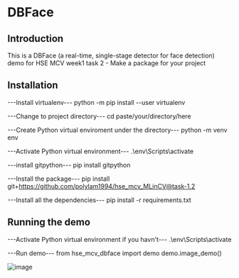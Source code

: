 # DBFace

## Introduction

This is a DBFace (a real-time, single-stage detector for face detection) demo for HSE MCV week1 task 2 - Make a package for your project


## Installation

---Install virtualenv---
python -m pip install --user virtualenv

---Change to project directory---
cd paste/your/directory/here

---Create Python virtual enviroment under the directory---
python -m venv env

---Activate Python virtual environment---
.\env\Scripts\activate

---install gitpython---
pip install gitpython

---Install the package---
pip install git+https://github.com/polylam1994/hse_mcv_MLinCV@task-1.2

---Install all the dependencies---
pip install -r requirements.txt


## Running the demo
---Activate Python virtual environment if you havn't---
.\env\Scripts\activate

---Run demo---
from hse_mcv_dbface import demo
demo.image_demo()

![image](https://user-images.githubusercontent.com/59043071/171104175-17a8d9df-eba3-4886-b36f-d368b7f67576.png)
